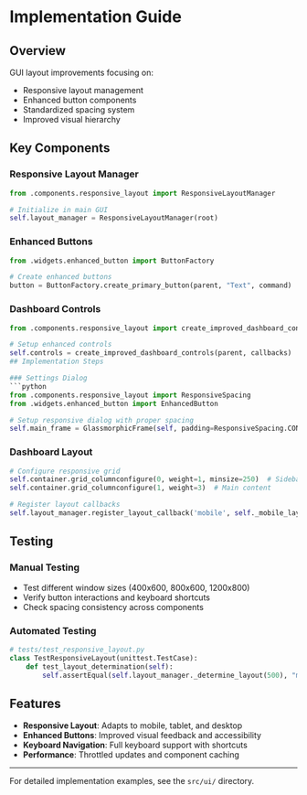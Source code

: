 # Implementation Guide

## Overview

GUI layout improvements focusing on:
- Responsive layout management
- Enhanced button components
- Standardized spacing system
- Improved visual hierarchy

## Key Components

### Responsive Layout Manager
```python
from .components.responsive_layout import ResponsiveLayoutManager

# Initialize in main GUI
self.layout_manager = ResponsiveLayoutManager(root)
```

### Enhanced Buttons
```python
from .widgets.enhanced_button import ButtonFactory

# Create enhanced buttons
button = ButtonFactory.create_primary_button(parent, "Text", command)
```

### Dashboard Controls
```python
from .components.responsive_layout import create_improved_dashboard_controls

# Setup enhanced controls
self.controls = create_improved_dashboard_controls(parent, callbacks)
## Implementation Steps

### Settings Dialog
```python
from .components.responsive_layout import ResponsiveSpacing
from .widgets.enhanced_button import EnhancedButton

# Setup responsive dialog with proper spacing
self.main_frame = GlassmorphicFrame(self, padding=ResponsiveSpacing.CONTAINER_PADDING)
```

### Dashboard Layout
```python
# Configure responsive grid
self.container.grid_columnconfigure(0, weight=1, minsize=250)  # Sidebar
self.container.grid_columnconfigure(1, weight=3)  # Main content

# Register layout callbacks
self.layout_manager.register_layout_callback('mobile', self._mobile_layout)
```

## Testing

### Manual Testing
- Test different window sizes (400x600, 800x600, 1200x800)
- Verify button interactions and keyboard shortcuts
- Check spacing consistency across components

### Automated Testing
```python
# tests/test_responsive_layout.py
class TestResponsiveLayout(unittest.TestCase):
    def test_layout_determination(self):
        self.assertEqual(self.layout_manager._determine_layout(500), "mobile")
```

## Features

- **Responsive Layout**: Adapts to mobile, tablet, and desktop
- **Enhanced Buttons**: Improved visual feedback and accessibility
- **Keyboard Navigation**: Full keyboard support with shortcuts
- **Performance**: Throttled updates and component caching

---

For detailed implementation examples, see the `src/ui/` directory.
